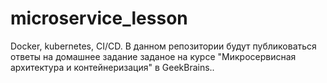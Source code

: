 # microservice_lesson
Docker, kubernetes, CI/CD.
В данном репозитории будут публиковаться ответы на домашнее задание заданое на курсе "Микросервисная архитектура и контейнеризация" в GeekBrains..